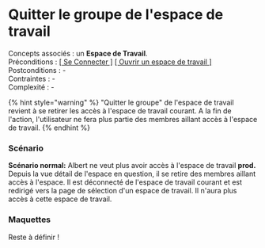 # Quitter le groupe de l'espace de travail

Concepts associés : un **Espace de Travail**.  
Préconditions : [\[ Se Connecter \]](se-connecter.md) [\[ Ouvrir un espace de travail \]](charger-un-espace-de-travail.md)  
Postconditions : -  
Contraintes : -  
Complexité : -

{% hint style="warning" %}
"Quitter le groupe" de l'espace de travail revient à se retirer les accès à l'espace de travail courant. A la fin de l'action, l'utilisateur ne fera plus partie des membres aillant accès à l'espace de travail.
{% endhint %}

### Scénario

**Scénario normal:** Albert ne veut plus avoir accès à l'espace de travail **prod.** Depuis la vue détail de l'espace en question, il se retire des membres aillant accès à l'espace. Il est déconnecté de l'espace de travail courant et est redirigé vers la page de sélection d'un espace de travail. Il n'aura plus accès à cette espace de travail.

### Maquettes

Reste à définir !

